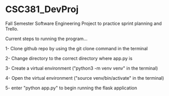 # CSC381_DevProj
Fall Semester Software Engineering Project to practice sprint planning and Trello.

Current steps to running the program...

1- Clone github repo by using the git clone command in the terminal

2- Change directory to the correct directory where app.py is

3- Create a virtual environment ("python3 -m venv venv" in the terminal)

4- Open the virtual environment ("source venv/bin/activate" in the terminal)

5- enter "python app.py" to begin running the flask application
